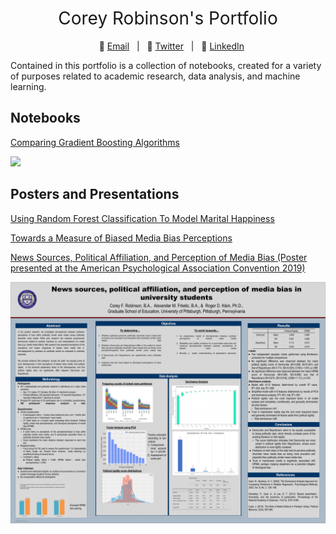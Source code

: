 <h1 style="font-weight:normal" align="center">
  &nbsp;Corey Robinson's Portfolio&nbsp;
</h1>

<div align="center">
  
&nbsp;&nbsp;&nbsp;:e-mail: [Email][Email]&nbsp;&nbsp;&nbsp;|&nbsp;&nbsp;&nbsp;:speech_balloon: [Twitter][Twitter]&nbsp;&nbsp;&nbsp;|&nbsp;&nbsp;&nbsp;:necktie: [LinkedIn][LinkedIn]

</div>

<!--
Quick Link
-->

[Twitter]:https://twitter.com/corey_tha_story
[LinkedIn]:https://www.linkedin.com/in/corey-robinson-b852658b/
[Email]:mailto:crobtennis@gmail.com

Contained in this portfolio is a collection of notebooks, created for a variety of purposes related to academic research, data analysis, and machine learning. 

## Notebooks

[Comparing Gradient Boosting Algorithms](https://nbviewer.jupyter.org/github/crobtennis/Corey_Portfolio/blob/main/GBDT_SHAP_HYPEROPT/GbdtShapHyperopt.ipynb)

<img src="https://github.com/crobtennis/Corey_Portfolio/blob/main/GBDT_SHAP_HYPEROPT/Graphs/figcomp.png?raw=true">

## Posters and Presentations
[Using Random Forest Classification To Model Marital Happiness](https://speakerdeck.com/crobtennis/using-random-forest-classification-to-model-marital-happiness)

[Towards a Measure of Biased Media Bias Perceptions](https://speakerdeck.com/crobtennis/towards-a-measure-of-biased-media-bias-perception)

[News Sources, Political Affiliation, and Perception of Media Bias (Poster presented at the American Psychological Association Convention 2019)](https://github.com/crobtennis/Corey_Portfolio/blob/main/APA_polmedia/APA_poster_2019.png)

<img src="https://github.com/crobtennis/Corey_Portfolio/blob/main/APA_polmedia/APA_poster_2019.png" width="600">

